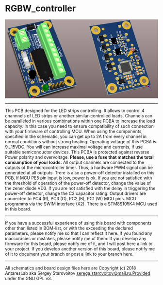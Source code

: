 # RGBW_controller
![Image alt](https://github.com/AntaresLab/RGBW_controller/raw/master/Hardware/Output/3D_Prints/RGBW_controller.png)
***
This PCB designed for the LED strips controlling.
It allows to control 4 channnels of LED strips or another similar-controlled loads.
Channels can be paralleled in various combinations within one PCBA to increase the load capacity. In this case you need to ensure compatibility of such connection with your firmware of controlling MCU.
When using the components, specified in the schematic, you can get up to 2A from every channel in normal conditions without strong heating. Operating voltage of this PCBA is 9...15VDC. You will can increase maximal voltage and currents, if use suitable semiconductor devices.
This PCBA is protected against reverse Power polarity and overvoltage.
**Please, use a fuse that matches the total consumption of your loads.**
All output channels are connected to the outputs of the microcontroller timer. Thus, a hardware PWM signal can be generated at all outputs.
Trere is also a power-off detector installed on this PCB. If MCU PE5 pin input is low, power is ok. If you are not satisfied with the threshold of operation of the power-off detector, change the value of the zener diode VD3. If you are not satisfied with the delay in triggering the power-off detector, change the C3 capacitor rating.
Output drivers are connected to PC4 (R), PC3 (G), PC2 (B), PC1 (W) MCU pins.
MCU programms via the SWIM interface (X2).
There is a STM8S105K4 MCU used in this board.
***
If you have a successful experience of using this board with components other than listed in BOM-list, or with the exceeding the declared parameters, please notify me so that I can reflect it here.
If you found any inaccuracies or mistakes, please notify me of them.
If you develop any firmware for this board, please notify me of it, and I will post here a link to your project.
If you develop another version of this board, please notify me of it to document your branch or post a link to your branch here.
***
All schematics and board design files here are Copyright (c) 2018 AntaresLab aka Sergey Starovoitov serega.starovoitov@mail.ru.Provided under the GNU GPL v3.